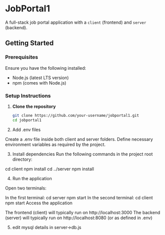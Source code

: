 # JobPortal1

A full-stack job portal application with a `client` (frontend) and `server` (backend).

## Getting Started

### Prerequisites
Ensure you have the following installed:
- Node.js (latest LTS version)
- npm (comes with Node.js)

### Setup Instructions

1. **Clone the repository**  
   ```sh
   git clone https://github.com/your-username/jobportal1.git
   cd jobportal1

2. Add .env files

Create a .env file inside both client and server folders.
Define necessary environment variables as required by the project.

3. Install dependencies
Run the following commands in the project root directory:

cd client
npm install
cd ../server
npm install

4. Run the application

Open two terminals:

In the first terminal:
cd server
npm start
In the second terminal:
cd client
npm start
Access the application

The frontend (client) will typically run on http://localhost:3000
The backend (server) will typically run on http://localhost:8080 (or as defined in .env)

5. edit mysql details in server->db.js
